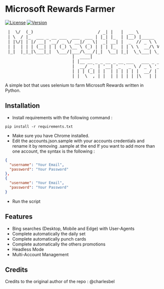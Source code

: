 # Microsoft Rewards Farmer
[![License](https://img.shields.io/badge/license-MIT-green.svg?style=flat)](LICENSE)
[![Version](https://img.shields.io/badge/version-v0.1-blue.svg?style=flat)](#)


<pre align="center">
 |  \/  (_)                         / _| |   |  __ \                          | |    
 | \  / |_  ___ _ __ ___  ___  ___ | |_| |_  | |__) |_____      ____ _ _ __ __| |___ 
 | |\/| | |/ __| '__/ _ \/ __|/ _ \|  _| __| |  _  // _ \ \ /\ / / _` | '__/ _` / __|
 | |  | | | (__| | | (_) \__ \ (_) | | | |_  | | \ \  __/\ V  V / (_| | | | (_| \__ \
 |_|  |_|_|\___|_|  \___/|___/\___/|_|  \__| |_|  \_\___| \_/\_/ \__,_|_|  \__,_|___/
                          |  ____|                                                   
                          | |__ __ _ _ __ _ __ ___   ___ _ __                        
                          |  __/ _` | '__| '_ ` _ \ / _ \ '__|                       
                          | | | (_| | |  | | | | | |  __/ |                          
                          |_|  \__,_|_|  |_| |_| |_|\___|_|                                                        
</pre>

A simple bot that uses selenium to farm Microsoft Rewards written in Python.

## Installation
* Install requirements with the following command :
 ```
 pip install -r requirements.txt
 ```
* Make sure you have Chrome installed.
* Edit the accounts.json.sample with your accounts credentials and rename it by removing .sample at the end
If you want to add more than one account, the syntax is the following :
```json
{
  "username": "Your Email",
  "password": "Your Password"
},
{
  "username": "Your Email",
  "password": "Your Password"
}
```
* Run the script
 
## Features
* Bing searches (Desktop, Mobile and Edge) with User-Agents
* Complete automatically the daily set
* Complete automatically punch cards
* Complete automatically the others promotions
* Headless Mode
* Multi-Account Management

## Credits
Credits to the original author of the repo : @charlesbel

